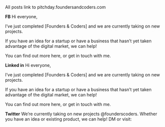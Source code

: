 All posts link to pitchday.foundersandcoders.com

**FB**
Hi everyone,

I’ve just completed [Founders & Coders] and we are currently taking on new projects.

If you have an idea for a startup or have a business that hasn’t yet taken advantage of the digital market, we can help!

You can find out more here, or get in touch with me.


**Linked in**
Hi everyone,

I’ve just completed [Founders & Coders] and we are currently taking on new projects.

If you have an idea for a startup or have a business that hasn’t yet taken advantage of the digital market, we can help!

You can find out more here, or get in touch with me.



**Twitter**
We’re currently taking on new projects @founderscoders. Whether you have an idea or existing product, we can help! DM or visit:
